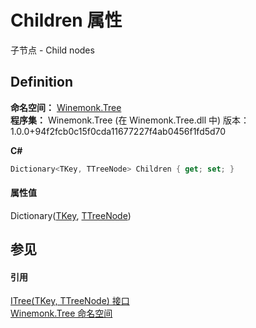 # Children 属性


子节点 - Child nodes



## Definition
**命名空间：** <a href="N_Winemonk_Tree.md">Winemonk.Tree</a>  
**程序集：** Winemonk.Tree (在 Winemonk.Tree.dll 中) 版本：1.0.0+94f2fcb0c15f0cda11677227f4ab0456f1fd5d70

**C#**
``` C#
Dictionary<TKey, TTreeNode> Children { get; set; }
```



#### 属性值
Dictionary(<a href="T_Winemonk_Tree_ITree_2.md">TKey</a>, <a href="T_Winemonk_Tree_ITree_2.md">TTreeNode</a>)

## 参见


#### 引用
<a href="T_Winemonk_Tree_ITree_2.md">ITree(TKey, TTreeNode) 接口</a>  
<a href="N_Winemonk_Tree.md">Winemonk.Tree 命名空间</a>  
